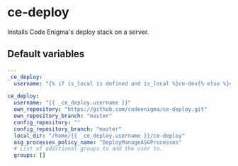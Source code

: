 # ce-deploy
Installs Code Enigma's deploy stack on a server.
<!--TOC-->
<!--ENDTOC-->

<!--ROLEVARS-->
## Default variables
```yaml
---
_ce_deploy:
  username: "{% if is_local is defined and is_local %}ce-dev{% else %}deploy{% endif %}"

ce_deploy:
  username: "{{ _ce_deploy.username }}"
  own_repository: "https://github.com/codeenigma/ce-deploy.git"
  own_repository_branch: "master"
  config_repository: ""
  config_repository_branch: "master"
  local_dir: "/home/{{ _ce_deploy.username }}/ce-deploy"
  asg_processes_policy_name: "DeployManageASGProcesses"
  # List of additional groups to add the user to.
  groups: []

```

<!--ENDROLEVARS-->
